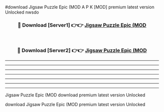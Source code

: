 #download Jigsaw Puzzle Epic (MOD A P K [MOD] premium latest version Unlocked nwsdo 



<div align="center">
<h3>🔴 Download [Server1] 👉👉 <a href="https://apkdownload3.web.app/">Jigsaw Puzzle Epic (MOD</a></h3><br>

<h3>🔴 Download [Server2] 👉👉 <a href="https://apkdownload3.web.app/">Jigsaw Puzzle Epic (MOD</a></h3>
</div>





----------------------------------------------------------

----------------------------------------------------------

----------------------------------------------------------

----------------------------------------------------------

----------------------------------------------------------

----------------------------------------------------------

----------------------------------------------------------

Jigsaw Puzzle Epic (MOD download premium latest version Unlocked

download Jigsaw Puzzle Epic (MOD premium latest version Unlocked
